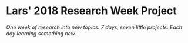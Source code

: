 Lars' 2018 Research Week Project
================================

*One week of research into new topics.
7 days, seven little projects.
Each day learning something new.*

